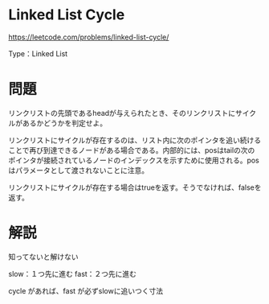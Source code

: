 # Linked List Cycle

https://leetcode.com/problems/linked-list-cycle/

Type：Linked List

# 問題
リンクリストの先頭であるheadが与えられたとき、そのリンクリストにサイクルがあるかどうかを判定せよ。

リンクリストにサイクルが存在するのは、リスト内に次のポインタを追い続けることで再び到達できるノードがある場合である。内部的には、posはtailの次のポインタが接続されているノードのインデックスを示すために使用される。posはパラメータとして渡されないことに注意。

リンクリストにサイクルが存在する場合はtrueを返す。そうでなければ、falseを返す。


# 解説

知ってないと解けない

slow：１つ先に進む
fast：２つ先に進む

cycle があれば、fast が必ずslowに追いつく寸法
